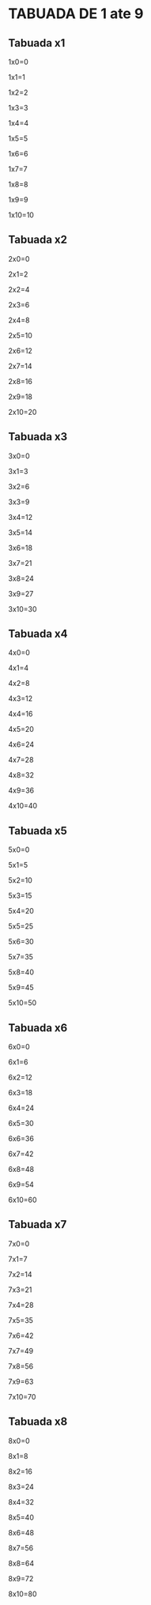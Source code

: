 # TABUADA DE 1 ate 9

## Tabuada x1

1x0=0
 
1x1=1

1x2=2

1x3=3

1x4=4

1x5=5

1x6=6

1x7=7

1x8=8

1x9=9

1x10=10


## Tabuada x2

2x0=0
 
2x1=2

2x2=4

2x3=6

2x4=8

2x5=10

2x6=12

2x7=14

2x8=16

2x9=18

2x10=20


## Tabuada x3

3x0=0
 
3x1=3

3x2=6

3x3=9

3x4=12

3x5=14

3x6=18

3x7=21

3x8=24

3x9=27

3x10=30


## Tabuada x4

4x0=0
 
4x1=4

4x2=8

4x3=12

4x4=16

4x5=20

4x6=24

4x7=28

4x8=32

4x9=36

4x10=40


## Tabuada x5

5x0=0
 
5x1=5

5x2=10

5x3=15

5x4=20

5x5=25

5x6=30

5x7=35

5x8=40

5x9=45

5x10=50


## Tabuada x6

6x0=0
 
6x1=6

6x2=12

6x3=18

6x4=24

6x5=30

6x6=36

6x7=42

6x8=48

6x9=54

6x10=60


## Tabuada x7

7x0=0
 
7x1=7

7x2=14

7x3=21

7x4=28

7x5=35

7x6=42

7x7=49

7x8=56

7x9=63

7x10=70


## Tabuada x8

8x0=0
 
8x1=8

8x2=16

8x3=24

8x4=32

8x5=40

8x6=48

8x7=56

8x8=64

8x9=72

8x10=80


